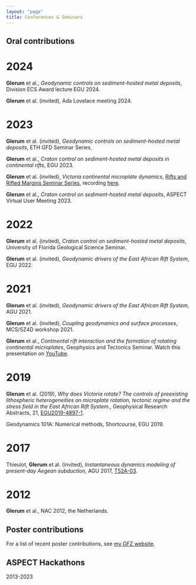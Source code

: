```yaml
---
layout: "page"
title: Conferences & Seminars
---
```


Oral contributions
------------------

2024
====
**Glerum** et al., *Geodynamic controls on sediment-hosted metal deposits*, Division ECS Award lecture EGU 2024.

**Glerum** et al. (invited), Ada Lovelace meeting 2024.

2023
====
**Glerum** et al. (invited), *Geodynamic controls on sediment-hosted metal deposits*, ETH GFD Seminar Series.

**Glerum** et al., *Craton control on sediment-hosted metal deposits in continental rifts*, EGU 2023.

**Glerum** et al. (invited), *Victoria continental microplate dynamics*, [Rifts and Rifted Margins Seminar Series](https://www.gfz-potsdam.de/sektion/geodynamische-modellierung/projekte/rift-and-rifted-margins-online-seminar/), recording [here](https://www.youtube.com/watch?v=038303NvKpo).

**Glerum** et al., *Craton control on sediment-hosted metal deposits*, ASPECT Virtual User Meeting 2023.

2022
====
**Glerum** et al. (invited), *Craton control on sediment-hosted metal deposits*, University of Florida Geological Science Seminar.

**Glerum** et al. (invited), *Geodynamic drivers of the East African Rift System*, EGU 2022.


2021
====
**Glerum** et al. (invited), *Geodynamic drivers of the East African Rift System*, AGU 2021.

**Glerum** et al. (invited), *Coupling geodynamics and surface processes*, MCS/SZ4D workshop 2021.

**Glerum** et al., *Continental rift interaction and the formation of rotating continental microplates*, Geophysics and Tectonics Seminar. Watch this presentation on <a href="https://www.youtube.com/watch?v=nEpIzY-VsbY" target="target">YouTube</a>.

2019
====
**Glerum** et al. (2019), *Why does Victoria rotate? The controls of preexisting lithospheric heterogeneities on microplate rotation, tectonic regime and the stress field in the East African Rift System.*, Geophysical Research Abstracts, 21, <a href="https://meetingorganizer.copernicus.org/EGU2019/EGU2019-4897-1.pdf" target="target">EGU2019-4897-1</a>.

Geodynamics 101A: Numerical methods, Shortcourse, EGU 2019.

2017
====
Thieulot, **Glerum** et al. (invited), *Instantaneous dynamics modeling of present-day Aegean subduction*, AGU 2017, <a href="https://agu.confex.com/agu/fm17/meetingapp.cgi/Paper/289772" target="target">T52A-03</a>.

2012
====
**Glerum** et al., NAC 2012, the Netherlands.

Poster contributions
--------------------
For a list of recent poster contributions, see <a href="https://www.gfz-potsdam.de/en/staff/anne-glerum/sec25/" target="target">my GFZ website</a>.

ASPECT Hackathons
-----------------
2013-2023

